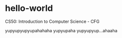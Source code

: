 # hello-world
CS50: Introduction to Computer Science - CFG

yupyupyupyupahahaha
yupyupaha
yupyupyup...ahaaha

